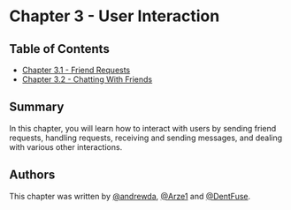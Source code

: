 # Chapter 3 - User Interaction

## Table of Contents

- [Chapter 3.1 - Friend Requests](./Chapter%203.1%20-%20Friend%20Requests)
- [Chapter 3.2 - Chatting With Friends](./Chapter%203.2%20-%20Chatting%20With%20Friends)

## Summary

In this chapter, you will learn how to interact with users by sending friend
requests, handling requests, receiving and sending messages, and dealing with
various other interactions.

## Authors

This chapter was written by [@andrewda](https://github.com/andrewda),
[@Arze1](https://github.com/Arze1) and [@DentFuse](https://github.com/DentFuse).
